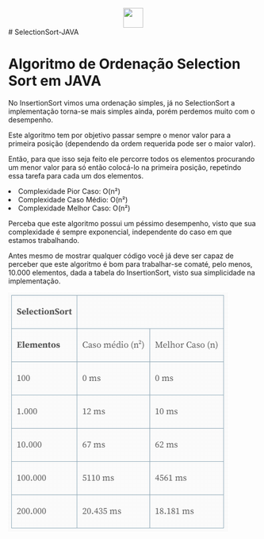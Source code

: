   <div align="center">
   <div style="display: inline_block"><br>
     <img align="center" height="40" width="40" src="https://lksistemas.com.br/img/icons/Java-Light.svg">
     </div></div>
# SelectionSort-JAVA

<h1>Algoritmo de Ordenação Selection Sort em JAVA</h1>
<p>No InsertionSort vimos uma ordenação simples, já no SelectionSort a implementação torna-se mais simples ainda, porém perdemos muito com o desempenho.</p> 
<p>Este algoritmo tem por objetivo passar sempre o menor valor para a primeira posição (dependendo da ordem requerida pode ser o maior valor). </p>
<p>Então, para que isso seja feito ele percorre todos os elementos procurando um menor valor para só então colocá-lo na primeira posição, repetindo essa tarefa para cada 
um dos elementos.</p>

<li>Complexidade Pior Caso: O(n²)</li>
<li>Complexidade Caso Médio: O(n²)</li>
<li>Complexidade Melhor Caso: O(n²)</li>
<p>Perceba que este algoritmo possui um péssimo desempenho, visto que sua complexidade é sempre exponencial, independente do caso em que estamos trabalhando. </p>
<p>Antes mesmo de mostrar qualquer código você já deve ser capaz de perceber que este algoritmo é bom para trabalhar-se comaté, pelo menos, 10.000 elementos, dada a 
tabela do InsertionSort, visto sua simplicidade na implementação.</p>
<img src="https://github.com/lucasrm1981/SelectionSort-JAVA/blob/main/SelectionSort.PNG">
